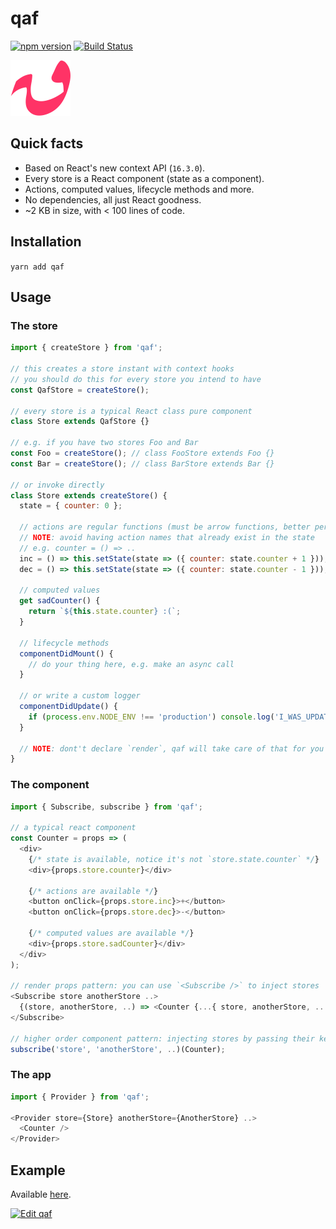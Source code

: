 # qaf

[![npm version](https://badge.fury.io/js/qaf.svg)](https://badge.fury.io/js/qaf) [![Build Status](https://travis-ci.org/sonaye/qaf.svg?branch=master)](https://travis-ci.org/sonaye/qaf)

<img src="qaf.svg" alt="qaf logo" width="96">

## Quick facts

- Based on React's new context API (`16.3.0`).
- Every store is a React component (state as a component).
- Actions, computed values, lifecycle methods and more.
- No dependencies, all just React goodness.
- ~2 KB in size, with < 100 lines of code.

## Installation

`yarn add qaf`

## Usage

### The store

```js
import { createStore } from 'qaf';

// this creates a store instant with context hooks
// you should do this for every store you intend to have
const QafStore = createStore();

// every store is a typical React class pure component
class Store extends QafStore {}

// e.g. if you have two stores Foo and Bar
const Foo = createStore(); // class FooStore extends Foo {}
const Bar = createStore(); // class BarStore extends Bar {}

// or invoke directly
class Store extends createStore() {
  state = { counter: 0 };

  // actions are regular functions (must be arrow functions, better perf.)
  // NOTE: avoid having action names that already exist in the state
  // e.g. counter = () => ..
  inc = () => this.setState(state => ({ counter: state.counter + 1 }));
  dec = () => this.setState(state => ({ counter: state.counter - 1 }));

  // computed values
  get sadCounter() {
    return `${this.state.counter} :(`;
  }

  // lifecycle methods
  componentDidMount() {
    // do your thing here, e.g. make an async call
  }

  // or write a custom logger
  componentDidUpdate() {
    if (process.env.NODE_ENV !== 'production') console.log('I_WAS_UPDATED');
  }

  // NOTE: dont't declare `render`, qaf will take care of that for you
}
```

### The component

```js
import { Subscribe, subscribe } from 'qaf';

// a typical react component
const Counter = props => (
  <div>
    {/* state is available, notice it's not `store.state.counter` */}
    <div>{props.store.counter}</div>

    {/* actions are available */}
    <button onClick={props.store.inc}>+</button>
    <button onClick={props.store.dec}>-</button>

    {/* computed values are available */}
    <div>{props.store.sadCounter}</div>
  </div>
);

// render props pattern: you can use `<Subscribe />` to inject stores
<Subscribe store anotherStore ..>
  {(store, anotherStore, ..) => <Counter {...{ store, anotherStore, .. }} />}
</Subscribe>

// higher order component pattern: injecting stores by passing their keys (as defined in `<Provider />`)
subscribe('store', 'anotherStore', ..)(Counter);
```

### The app

```js
import { Provider } from 'qaf';

<Provider store={Store} anotherStore={AnotherStore} ..>
  <Counter />
</Provider>
```

## Example

Available [here](/example).

[![Edit qaf](https://codesandbox.io/static/img/play-codesandbox.svg)](https://codesandbox.io/s/3mz6wrrv5?module=%2Fsrc%2FApp.js)
